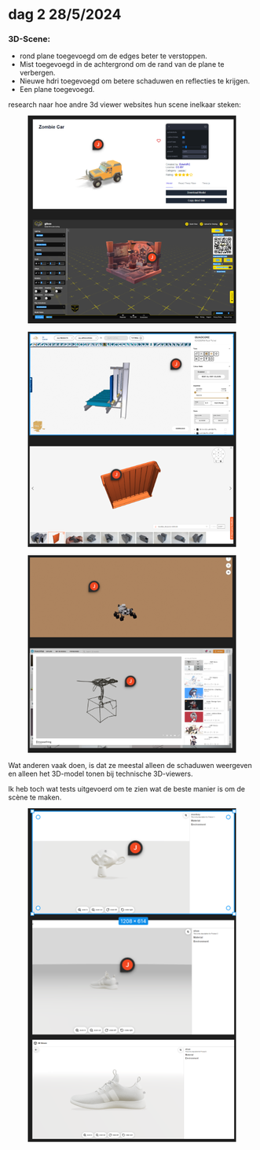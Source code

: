 # dag 2 28/5/2024

### 3D-Scene:

* rond plane toegevoegd om de edges beter te verstoppen.
* Mist toegevoegd in de achtergrond om de rand van de plane te verbergen.
* Nieuwe hdri toegevoegd om betere schaduwen en reflecties te krijgen.
* Een plane toegevoegd.

research naar hoe andre 3d viewer websites hun scene inelkaar steken:&#x20;

<figure><img src="../.gitbook/assets/image (44).png" alt=""><figcaption></figcaption></figure>

<figure><img src="../.gitbook/assets/image (45).png" alt=""><figcaption></figcaption></figure>

<figure><img src="../.gitbook/assets/image (46).png" alt=""><figcaption></figcaption></figure>

Wat anderen vaak doen, is dat ze meestal alleen de schaduwen weergeven en alleen het 3D-model tonen bij technische 3D-viewers.

&#x20;Ik heb toch wat tests uitgevoerd om te zien wat de beste manier is om de scène te maken.

<figure><img src="../.gitbook/assets/image (48).png" alt=""><figcaption></figcaption></figure>




